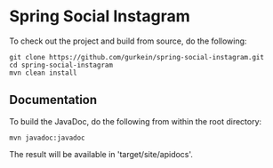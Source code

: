 # Spring Social Instagram

To check out the project and build from source, do the following:

    git clone https://github.com/gurkein/spring-social-instagram.git
    cd spring-social-instagram
    mvn clean install

## Documentation

To build the JavaDoc, do the following from within the root directory:

    mvn javadoc:javadoc

The result will be available in 'target/site/apidocs'.

